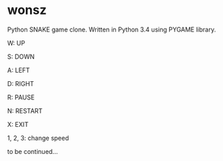 # wonsz
Python SNAKE game clone. Written in Python 3.4 using PYGAME library.


W:  UP

S:  DOWN

A:  LEFT

D:  RIGHT

R:  PAUSE

N:  RESTART

X:  EXIT

1, 2, 3:  change speed







to be continued...
